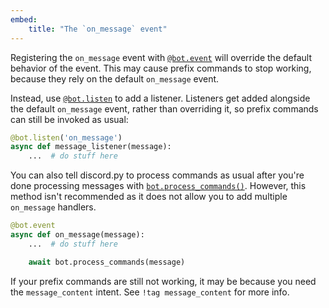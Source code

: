 ```yaml
---
embed:
    title: "The `on_message` event"
---
```


Registering the `on_message` event with [`@bot.event`](https://discordpy.readthedocs.io/en/stable/ext/commands/api.html#discord.ext.commands.Bot.event) will override the default behavior of the event. This may cause prefix commands to stop working, because they rely on the default `on_message` event.

Instead, use [`@bot.listen`](https://discordpy.readthedocs.io/en/stable/ext/commands/api.html#discord.ext.commands.Bot.listen) to add a listener. Listeners get added alongside the default `on_message` event, rather than overriding it, so prefix commands can still be invoked as usual:
```python
@bot.listen('on_message')
async def message_listener(message):
    ...  # do stuff here
```
You can also tell discord.py to process commands as usual after you're done processing messages with [`bot.process_commands()`](https://discordpy.readthedocs.io/en/stable/ext/commands/api.html#discord.ext.commands.Bot.process_commands). However, this method isn't recommended as it does not allow you to add multiple `on_message` handlers.

```python
@bot.event
async def on_message(message):
    ...  # do stuff here

    await bot.process_commands(message)
```

If your prefix commands are still not working, it may be because you need the `message_content` intent. See `!tag message_content` for more info.

